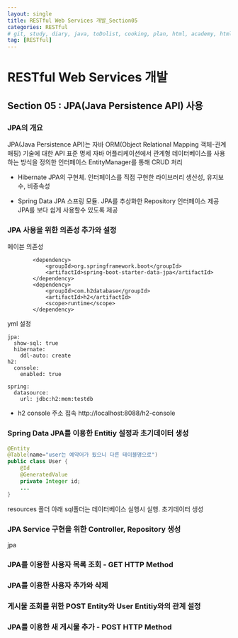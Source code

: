 ```yaml
---
layout: single
title: RESTful Web Services 개발_Section05
categories: RESTful
# git, study, diary, java, toDolist, cooking, plan, html, academy, html/css, JSP, RESTful
tag: [RESTful] 
---
```


# RESTful Web Services 개발

## Section 05 : JPA(Java Persistence API) 사용

### JPA의 개요

JPA(Java Persistence API)는 
자바 ORM(Object Relational Mapping 객체-관계 매핑) 기술에 대한 API 표준 명세
자바 어플리케이션에서 관계형 데이터베이스를 사용하는 방식을 정의한 인터페이스
EntityManager를 통해 CRUD 처리

- Hibernate
JPA의 구현체. 인터페이스를 직접 구현한 라이브러리
생산성, 유지보수, 비종속성

- Spring Data JPA
스프링 모듈. JPA를 추상화한 Repository 인터페이스 제공
JPA를 보다 쉽게 사용할수 있도록 제공

### JPA 사용을 위한 의존성 추가와 설정

메이븐 의존성
~~~
		<dependency>
			<groupId>org.springframework.boot</groupId>
			<artifactId>spring-boot-starter-data-jpa</artifactId>
		</dependency>
		<dependency>
			<groupId>com.h2database</groupId>
			<artifactId>h2</artifactId>
			<scope>runtime</scope>
		</dependency>
~~~

yml 설정
~~~
jpa:
  show-sql: true
  hibernate:
    ddl-auto: create
h2:
  console:
    enabled: true

spring:
  datasource:
    url: jdbc:h2:mem:testdb
~~~

- h2 console 주소 접속
http://localhost:8088/h2-console



### Spring Data JPA를 이용한 Entitiy 설정과 초기데이터 생성

~~~java
@Entity
@Table(name="user는 예약어가 됬으니 다른 테이블명으로")
public class User {
    @Id
    @GeneratedValue
    private Integer id;
    ...
}
~~~

resources 폴더 아래 sql폴더는 데이터베이스 실행시 실행.
초기데이터 생성

### JPA Service 구현을 위한 Controller, Repository 생성

jpa



### JPA를 이용한 사용자 목록 조회 - GET HTTP Method

### JPA를 이용한 사용자 추가와 삭제

### 게시물 조회를 위한 POST Entity와 User Entitiy와의 관계 설정

### JPA를 이용한 새 게시물 추가 - POST HTTP Method